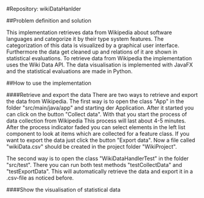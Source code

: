 #Repository: wikiDataHanlder

##Problem definition and solution

This implementation retrieves data from Wikipedia about software languages and categorize it by their type system features. The categorization of this data is visualized by a graphical user interface. Furthermore the data get cleaned up and relations of it are shown in statistical evaluations.
To retrieve data from Wikipedia the implementation uses the Wiki Data API. The data visualisation is implemented with JavaFX and the statistical evaluations are made in Python.


##How to use the implementation

####Retrieve and export the data
There are two ways to retrieve and export the data from Wikipedia.
The first way is to open the class "App" in the folder "src/main/java/app" and starting der Application. After it started you can click on the button "Collect data". With that you start the process of data collection from Wikipedia
This process will last about 4-5 minutes. After the process indicator faded you can select elements in the left list component to look at items which are collected for a feature class. If you want to export the data just click the button "Export data". Now a file called "wikiData.csv" should be created in the project folder "WikiProject".

The second way is to open the class "WikiDataHandlerTest" in the folder "src/test". There you can run both test methods "testCollectData" and "testExportData". This will automatically retrieve the data and export it in a .csv-file as noticed before.

####Show the visualisation of statistical data


